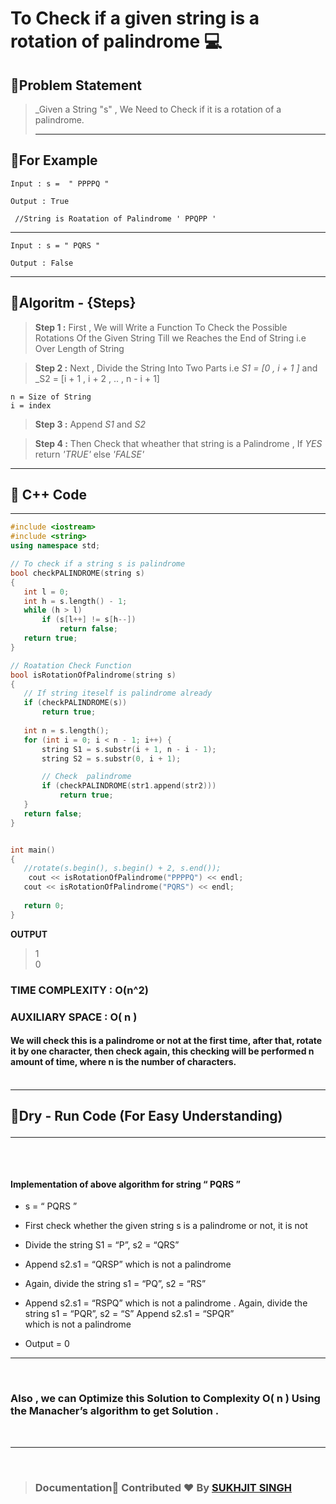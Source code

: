 # **To Check if a  given string is a rotation of palindrome** 💻


## 🔰Problem Statement


> _Given a String  "s"  , We Need to Check if it is a rotation of a palindrome.<hr>



## 🔰For Example 



    Input : s =  " PPPPQ "

    Output : True

     //String is Roatation of Palindrome ' PPQPP '
<hr>

    Input : s = " PQRS "

    Output : False
   ------------------------------------------------------------

## 🔰Algoritm - {Steps}  
>**Step 1 :** First , We   will   Write  a  Function To  Check the Possible Rotations Of the Given String 
  Till  we  Reaches the End of String  i.e  Over Length of String 

>**Step 2   :**  Next , Divide the String Into Two Parts  i.e _S1 = [0 , i + 1 ]_ and  _S2 = [i + 1 , i + 2  , .. , n - i + 1]

    n = Size of String 
    i = index 

 >**Step 3  :**     Append _S1_ and _S2_ 


 >**Step 4  :**     Then Check that wheather that string is a Palindrome   ,  If _YES_ return _'TRUE'_  else _'FALSE'_


 <hr>


 ## 🔰 C++ Code 






 <hr>

 ```cpp
#include <iostream>
#include <string>
using namespace std;

// To check if a string s is palindrome
bool checkPALINDROME(string s)
{
	int l = 0;
	int h = s.length() - 1;
	while (h > l)
		if (s[l++] != s[h--])
			return false;
	return true;
}

// Roatation Check Function
bool isRotationOfPalindrome(string s)
{
	// If string iteself is palindrome already
	if (checkPALINDROME(s))
		return true;
	
	int n = s.length();
	for (int i = 0; i < n - 1; i++) {
		string S1 = s.substr(i + 1, n - i - 1);
		string S2 = s.substr(0, i + 1);

		// Check  palindrome
		if (checkPALINDROME(str1.append(str2)))
			return true;
	}
	return false;
}


int main()
{
    //rotate(s.begin(), s.begin() + 2, s.end());
	 cout << isRotationOfPalindrome("PPPPQ") << endl;
	cout << isRotationOfPalindrome("PQRS") << endl;
	
	return 0;
}
```


**OUTPUT**
> 1 <br>
> 0 <br>

### **TIME COMPLEXITY  :** O(n^2)  
### **AUXILIARY SPACE  :** O( n )

#### We will check this is a palindrome or not at the first time, after that, rotate it by one character, then check again, this checking will be performed n amount of time, where n is the number of characters.<br><br>
<hr>

## 🔰Dry - Run Code (For Easy Understanding)<hr><br>

#### **Implementation of above algorithm for string “ PQRS ”**

- s = “ PQRS ”

- First check whether the given string s is a palindrome or not, it is not
 - Divide the string
S1 = “P”, s2 = “QRS”
- Append s2.s1 = “QRSP” which is not a palindrome
- Again, divide the string
s1 = “PQ”, s2 = “RS”
 - Append s2.s1 = “RSPQ” which is not a palindrome . 
Again, divide the string
s1 = “PQR”, s2 = “S”
Append s2.s1 = “SPQR”<BR> which is not a palindrome 
- Output =  0 <BR>
<HR><br>

### Also , we can Optimize this Solution to Complexity   O( n ) Using the **Manacher’s algorithm**<After manacher algorithm added we will make one hyperlink to read that part > to get Solution .

<br>
<hr><br>

>### Documentation📖 Contributed ❤ By  [**SUKHJIT SINGH**](https://github.com/SUKHJIT-CYBER/)